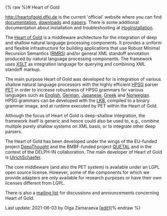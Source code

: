 {% raw %}# Heart of Gold

<http://heartofgold.dfki.de> is the current 'official' website where you
can find [documentation](http://heartofgold.dfki.de/Documentation.html),
[downloads](http://heartofgold.dfki.de/Download.html) and
[papers](http://heartofgold.dfki.de/Publications.html). There is some
additional documentation about installation and troubleshooting at
[HogInstallation](../HogInstallation).

The [Heart of Gold](http://heartofgold.dfki.de) is a middleware
architecture for the integration of deep and shallow natural language
processing components. It provides a uniform and flexible infrastructure
for building applications that use Robust Minimal Recursion Semantics
([RMRS](https://blog.inductorsoftware.com/docsproto/tools/RmrsTop)) and/or general XML standoff annotation produced by
natural language processing components. The framework uses
[XSLT](http://www.w3.org/TR/xslt) as integration language for querying
and combining XML standoff markup.

The main purpose Heart of Gold was developed for is integration of
various shallow natural language processors with the highly efficient
[HPSG](http://hpsg.stanford.edu) parser [PET](../PetTop) in order to
increase robustness of HPSG grammars for various languages such as
[English](http://www.delph-in.net/erg),
[German](http://www.dfki.de/~crysmann/gg/),
[Japanese](http://www.delph-in.net/jacy),
[Greek](http://www.delph-in.net/mgrg) and
[Norwegian](https://blog.inductorsoftware.com/docsproto/grammars/NorsourceSummary). HPSG
grammars can be developed with the [LKB](https://blog.inductorsoftware.com/docsproto/tools/LkbTop), compiled to a binary
grammar image, and at runtime executed by PET within the Heart of Gold.

Although the focus of Heart of Gold is deep-shallow integration, the
framework itself is generic and hence could also be used to, e.g.,
combine multiple purely shallow systems on XML basis, or to integrate
other deep parsers.

The Heart of Gold has been developed under the wings of the EU-funded
project [DeepThought](http://www.project-deepthought.net/) and the
BMBF-funded project [QUETAL](http://quetal.dfki.de) and in the context
of the DELPH-IN collaboration. The main developer of Heart of Gold is
[UlrichSchaefer](https://blog.inductorsoftware.com/docsproto/summits/UlrichSchaefer).

The core middleware (and also the PET system) is available under an LGPL
open source license. However, some of the components for which we
provide adapters are only available for research purposes or have their
own licenses different from LGPL.

There is also a [mailing
list](http://lists.delph-in.net/mailman/listinfo/hog) for discussions
and announcements concerning Heart of Gold.

Last update: 2021-06-03 by Olga Zamaraeva [[edit](https://github.com/delph-in/docs/wiki/HeartofgoldTop/_edit)]{% endraw %}